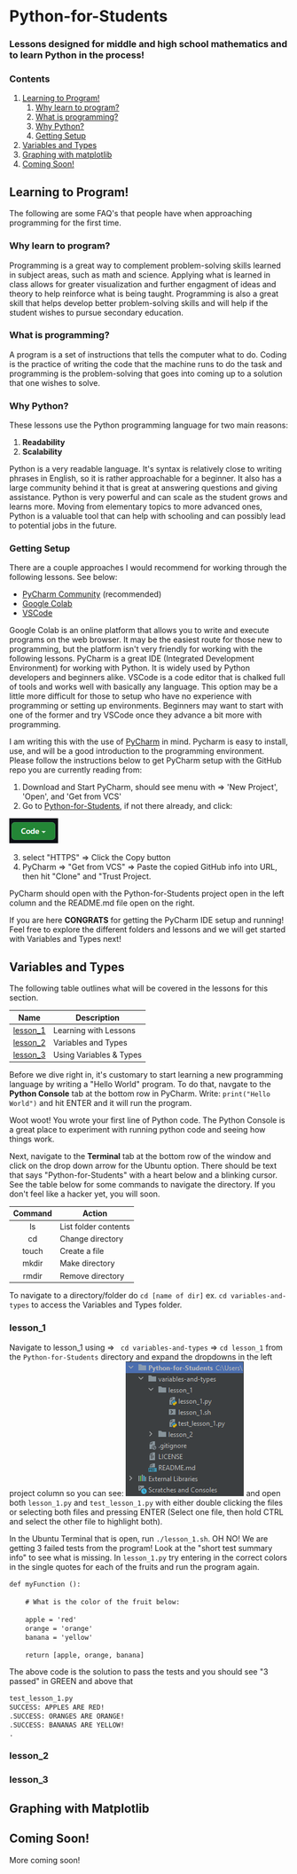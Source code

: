 # Python-for-Students
### Lessons designed for middle and high school mathematics and to learn Python in the process!

### Contents
1. [Learning to Program!](#learning-to-program)
    1. [Why learn to program?](#why-learn-to-program)
    2. [What is programming?](#what-is-programming)
    3. [Why Python?](#why-python)
    4. [Getting Setup](#getting-setup)
2. [Variables and Types](#variables-and-types)
3. [Graphing with matplotlib](#graphing-with-matplotlib)
4. [Coming Soon!](#coming-soon)

## Learning to Program!

The following are some FAQ's that people have when approaching programming for the first time.

### Why learn to program?

Programming is a great way to complement problem-solving skills learned in subject areas, such as math and science. Applying what is learned in class allows for greater visualization and further engagment of ideas and theory to help reinforce what is being taught. Programming is also a great skill that helps develop better problem-solving skills and will help if the student wishes to pursue secondary education.

### What is programming?

A program is a set of instructions that tells the computer what to do. Coding is the practice of writing the code that the machine runs to do the task and programming is the problem-solving that goes into coming up to a solution that one wishes to solve.

### Why Python?

These lessons use the Python programming language for two main reasons:

1. **Readability**
2. **Scalability**

Python is a very readable language. It's syntax is relatively close to writing phrases in English, so it is rather approachable for a beginner. It also has a large community behind it that is great at answering questions and giving assistance. Python is very powerful and can scale as the student grows and learns more. Moving from elementary topics to more advanced ones, Python is a valuable tool that can help with schooling and can possibly lead to potential jobs in the future.

### Getting Setup

There are a couple approaches I would recommend for working through the following lessons. See below:
- [PyCharm Community](https://www.jetbrains.com/pycharm/download/#section=windows) (recommended)
- [Google Colab](https://colab.research.google.com/)
- [VSCode](https://code.visualstudio.com/)

Google Colab is an online platform that allows you to write and execute programs on the web browser. It may be the easiest route for those new to programming, but the platform isn't very friendly for working with the following lessons. PyCharm is a great IDE (Integrated Development Environment) for working with Python. It is widely used by Python developers and beginners alike. VSCode is a code editor that is chalked full of tools and works well with basically any language. This option may be a little more difficult for those to setup who have no experience with programming or setting up environments. Beginners may want to start with one of the former and try VSCode once they advance a bit more with programming.

I am writing this with the use of [PyCharm](https://www.jetbrains.com/pycharm/download/#section=windows) in mind. Pycharm is easy to install, use, and will be a good introduction to the programming environment. Please follow the instructions below to get PyCharm setup with the GitHub repo you are currently reading from:

1. Download and Start PyCharm, should see menu with => 'New Project', 'Open', and 'Get from VCS'
2. Go to [Python-for-Students](https://github.com/Samuel-DeSantis/Python-for-Students), if not there already, and click:

![github_code](media/github-code.png) 

3. select "HTTPS" => Click the Copy button
4. PyCharm => "Get from VCS" => Paste the copied GitHub info into URL, then hit "Clone" and "Trust Project.
 
PyCharm should open with the Python-for-Students project open in the left column and the README.md file open on the right.

If you are here **CONGRATS** for getting the PyCharm IDE setup and running! Feel free to explore the different folders and lessons and we will get started with Variables and Types next!
## Variables and Types

The following table outlines what will be covered in the lessons for this section.

|   Name   |       Description       |
|:--------:|-------------------------|
| [lesson_1](###lesson_1) | Learning with Lessons   |
| [lesson_2](###lesson_2) | Variables and Types     |
| [lesson_3](###lesson_3) | Using Variables & Types |

Before we dive right in, it's customary to start learning a new programming language by writing a "Hello World" program. To do that, navgate to the **Python Console** tab at the bottom row in PyCharm. Write: 
`print("Hello World")` 
and hit ENTER and it will run the program. 

Woot woot! You wrote your first line of Python code. The Python Console is a great place to experiment with running python code and seeing how things work. 

Next, navigate to the **Terminal** tab at the bottom row of the window and click on the drop down arrow for the Ubuntu option. There should be text that says "Python-for-Students" with a heart below and a blinking cursor. See the table below for some commands to navigate the directory. If you don't feel like a hacker yet, you will soon.

| Command |       Action        |
|:-------:|---------------------|
|   ls    | List folder contents|
|   cd    | Change directory    |
|  touch  | Create a file       |
|  mkdir  | Make directory      |
|  rmdir  | Remove directory    |

To navigate to a directory/folder do `cd [name of dir]` ex. `cd variables-and-types` to access the Variables and Types folder.

### lesson_1
Navigate to lesson_1 using => ` cd variables-and-types` => `cd lesson_1` from the `Python-for-Students` directory and expand the dropdowns in the left project column so you can see:
![pycharm-project-column](media/pycharm-project-column.png)
and open both `lesson_1.py` and `test_lesson_1.py` with either double clicking the files or selecting both files and pressing ENTER (Select one file, then hold CTRL and select the other file to highlight both).

In the Ubuntu Terminal that is open, run `./lesson_1.sh`. OH NO! We are getting 3 failed tests from the program! Look at the "short test summary info" to see what is missing. In `lesson_1.py` try entering in the correct colors in the single quotes for each of the fruits and run the program again.

```
def myFunction ():

    # What is the color of the fruit below:

    apple = 'red'
    orange = 'orange'
    banana = 'yellow'

    return [apple, orange, banana]

```
The above code is the solution to pass the tests and you should see "3 passed" in GREEN and above that

```
test_lesson_1.py
SUCCESS: APPLES ARE RED!
.SUCCESS: ORANGES ARE ORANGE!
.SUCCESS: BANANAS ARE YELLOW!
.
```

### lesson_2
### lesson_3

## Graphing with Matplotlib

## Coming Soon!
More coming soon!